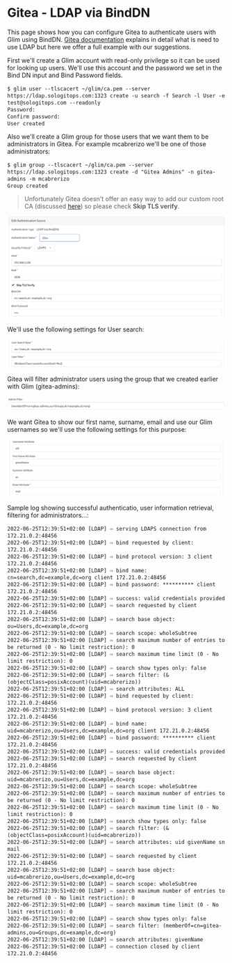 # Gitea - LDAP via BindDN

This page shows how you can configure Gitea to authenticate users with Glim using BindDN. [Gitea documentation](https://docs.gitea.io/en-us/authentication/) explains in detail what is need to use LDAP but here we offer a full example with our suggestions.

First we'll create a Glim account with read-only privilege so it can be used for looking up users. We'll use this account and the password we set in the Bind DN input and Bind Password fields.

```(bash)
$ glim user --tlscacert ~/glim/ca.pem --server https://ldap.sologitops.com:1323 create -u search -f Search -l User -e test@sologitops.com --readonly
Password: 
Confirm password: 
User created
```

Also we'll create a Glim group for those users that we want them to be administrators in Gitea. For example mcabrerizo we'll be one of those administrators:

```(bash)
$ glim group --tlscacert ~/glim/ca.pem --server https://ldap.sologitops.com:1323 create -d "Gitea Admins" -n gitea-admins -m mcabrerizo
Group created
```

> Unfortunately Gitea doesn't offer an easy way to add our custom root CA (discussed [here](https://github.com/go-gitea/gitea/issues/14102)) so please check **Skip TLS verify**.

![gitea_bind_dn_auth_1](../images/gitea_bind_dn_auth_1.png)

We'll use the following settings for User search:

![gitea_bind_dn_auth_2](../images/gitea_bind_dn_auth_2.png)

Gitea will filter administrator users using the group that we created earlier with Glim (gitea-admins):

![gitea_bind_dn_auth_3](../images/gitea_bind_dn_auth_3.png)

We want Gitea to show our first name, surname, email and use our Glim usernames so we'll use the following settings for this purpose:

![gitea_bind_dn_auth_1](../images/gitea_bind_dn_auth_4.png)

Sample log showing successful authenticatio, user information retrieval, filtering for administrators...:

```(text)
2022-06-25T12:39:51+02:00 [LDAP] ⇨ serving LDAPS connection from 172.21.0.2:48456
2022-06-25T12:39:51+02:00 [LDAP] ⇨ bind requested by client: 172.21.0.2:48456
2022-06-25T12:39:51+02:00 [LDAP] ⇨ bind protocol version: 3 client 172.21.0.2:48456
2022-06-25T12:39:51+02:00 [LDAP] ⇨ bind name: cn=search,dc=example,dc=org client 172.21.0.2:48456
2022-06-25T12:39:51+02:00 [LDAP] ⇨ bind password: ********** client 172.21.0.2:48456
2022-06-25T12:39:51+02:00 [LDAP] ⇨ success: valid credentials provided
2022-06-25T12:39:51+02:00 [LDAP] ⇨ search requested by client 172.21.0.2:48456
2022-06-25T12:39:51+02:00 [LDAP] ⇨ search base object: ou=Users,dc=example,dc=org
2022-06-25T12:39:51+02:00 [LDAP] ⇨ search scope: wholeSubtree
2022-06-25T12:39:51+02:00 [LDAP] ⇨ search maximum number of entries to be returned (0 - No limit restriction): 0
2022-06-25T12:39:51+02:00 [LDAP] ⇨ search maximum time limit (0 - No limit restriction): 0
2022-06-25T12:39:51+02:00 [LDAP] ⇨ search show types only: false
2022-06-25T12:39:51+02:00 [LDAP] ⇨ search filter: (&(objectClass=posixAccount)(uid=mcabrerizo))
2022-06-25T12:39:51+02:00 [LDAP] ⇨ search attributes: ALL
2022-06-25T12:39:51+02:00 [LDAP] ⇨ bind requested by client: 172.21.0.2:48456
2022-06-25T12:39:51+02:00 [LDAP] ⇨ bind protocol version: 3 client 172.21.0.2:48456
2022-06-25T12:39:51+02:00 [LDAP] ⇨ bind name: uid=mcabrerizo,ou=Users,dc=example,dc=org client 172.21.0.2:48456
2022-06-25T12:39:51+02:00 [LDAP] ⇨ bind password: ********** client 172.21.0.2:48456
2022-06-25T12:39:51+02:00 [LDAP] ⇨ success: valid credentials provided
2022-06-25T12:39:51+02:00 [LDAP] ⇨ search requested by client 172.21.0.2:48456
2022-06-25T12:39:51+02:00 [LDAP] ⇨ search base object: uid=mcabrerizo,ou=Users,dc=example,dc=org
2022-06-25T12:39:51+02:00 [LDAP] ⇨ search scope: wholeSubtree
2022-06-25T12:39:51+02:00 [LDAP] ⇨ search maximum number of entries to be returned (0 - No limit restriction): 0
2022-06-25T12:39:51+02:00 [LDAP] ⇨ search maximum time limit (0 - No limit restriction): 0
2022-06-25T12:39:51+02:00 [LDAP] ⇨ search show types only: false
2022-06-25T12:39:51+02:00 [LDAP] ⇨ search filter: (&(objectClass=posixAccount)(uid=mcabrerizo))
2022-06-25T12:39:51+02:00 [LDAP] ⇨ search attributes: uid givenName sn mail
2022-06-25T12:39:51+02:00 [LDAP] ⇨ search requested by client 172.21.0.2:48456
2022-06-25T12:39:51+02:00 [LDAP] ⇨ search base object: uid=mcabrerizo,ou=Users,dc=example,dc=org
2022-06-25T12:39:51+02:00 [LDAP] ⇨ search scope: wholeSubtree
2022-06-25T12:39:51+02:00 [LDAP] ⇨ search maximum number of entries to be returned (0 - No limit restriction): 0
2022-06-25T12:39:51+02:00 [LDAP] ⇨ search maximum time limit (0 - No limit restriction): 0
2022-06-25T12:39:51+02:00 [LDAP] ⇨ search show types only: false
2022-06-25T12:39:51+02:00 [LDAP] ⇨ search filter: (memberOf=cn=gitea-admins,ou=Groups,dc=example,dc=org)
2022-06-25T12:39:51+02:00 [LDAP] ⇨ search attributes: givenName
2022-06-25T12:39:51+02:00 [LDAP] ⇨ connection closed by client 172.21.0.2:48456

```
